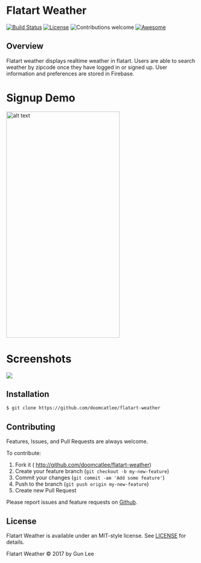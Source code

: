 # Flatart Weather

[![Build Status](https://travis-ci.org/doomcatlee/badges.svg?branch=master)](https://travis-ci.org/doomcatLee/Flatart-Weather)  [![License](https://img.shields.io/badge/license-MIT%20License-brightgreen.svg)](https://opensource.org/licenses/MIT)  ![Contributions welcome](https://img.shields.io/badge/contributions-welcome-brightgreen.svg)
[![Awesome](https://cdn.rawgit.com/sindresorhus/awesome/d7305f38d29fed78fa85652e3a63e154dd8e8829/media/badge.svg)](https://github.com/sindresorhus/awesome)


## Overview

Flatart weather displays realtime weather in flatart. Users are able to search weather by zipcode once they have logged in or signed up. User information and preferences are stored in Firebase.

# Signup Demo

<img src="http://g.recordit.co/nC6TqiyKDv.gif" alt="alt text" width="300" height="600">

# Screenshots

<img src="https://user-images.githubusercontent.com/12318904/27240399-5d5eb902-5289-11e7-8c29-846d62cab5b1.jpg">


## Installation

```bash
$ git clone https://github.com/doomcatlee/flatart-weather
```




## Contributing

Features, Issues, and Pull Requests are always welcome.

To contribute:

1. Fork it ( http://github.com/doomcatlee/flatart-weather)
2. Create your feature branch (`git checkout -b my-new-feature`)
3. Commit your changes (`git commit -am 'Add some feature'`)
4. Push to the branch (`git push origin my-new-feature`)
5. Create new Pull Request

Please report issues and feature requests on [Github](https://github.com/doomcatlee/flatart-weather).

## License

Flatart Weather is available under an MIT-style license. See [LICENSE](LICENSE) for details.

Flatart Weather &copy; 2017 by Gun Lee

